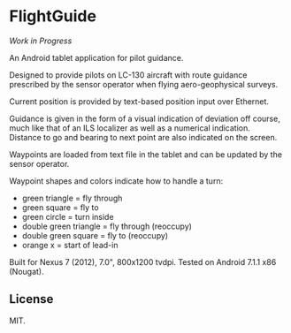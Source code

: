 # FlightGuide

*Work in Progress*

An Android tablet application for pilot guidance.

Designed to provide pilots on LC-130 aircraft with route guidance
prescribed by the sensor operator when flying aero-geophysical surveys.

Current position is provided by text-based position input over Ethernet.

Guidance is given in the form of a visual indication of deviation off course,
much like that of an ILS localizer as well as a numerical indication.  
Distance to go and bearing to next point are also indicated on the screen.

Waypoints are loaded from text file in the tablet and can be updated by
the sensor operator.

Waypoint shapes and colors indicate how to handle a turn:
* green triangle = fly through
* green square = fly to
* green circle = turn inside
* double green triangle = fly through (reoccupy)
* double green square = fly to (reoccupy)
* orange x = start of lead-in

Built for Nexus 7 (2012), 7.0", 800x1200 tvdpi.
Tested on Android 7.1.1 x86 (Nougat).

## License
MIT.
